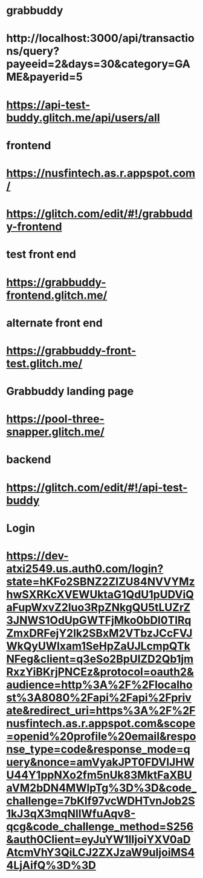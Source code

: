 # grabbuddy

# http://localhost:3000/api/transactions/query?payeeid=2&days=30&category=GAME&payerid=5

# https://api-test-buddy.glitch.me/api/users/all

# frontend
# https://nusfintech.as.r.appspot.com/

# https://glitch.com/edit/#!/grabbuddy-frontend

# test front end
# https://grabbuddy-frontend.glitch.me/

# alternate front end
# https://grabbuddy-front-test.glitch.me/

# Grabbuddy landing page
# https://pool-three-snapper.glitch.me/

# backend
# https://glitch.com/edit/#!/api-test-buddy

# Login
# https://dev-atxi2549.us.auth0.com/login?state=hKFo2SBNZ2ZIZU84NVVYMzhwSXRKcXVEWUktaG1QdU1pUDViQaFupWxvZ2luo3RpZNkgQU5tLUZrZ3JNWS1OdUpGWTFjMko0bDl0TlRqZmxDRFejY2lk2SBxM2VTbzJCcFVJWkQyUWIxam1SeHpZaUJLcmpQTkNFeg&client=q3eSo2BpUIZD2Qb1jmRxzYiBKrjPNCEz&protocol=oauth2&audience=http%3A%2F%2Flocalhost%3A8080%2Fapi%2Fapi%2Fprivate&redirect_uri=https%3A%2F%2Fnusfintech.as.r.appspot.com&scope=openid%20profile%20email&response_type=code&response_mode=query&nonce=amVyakJPT0FDVlJHWU44Y1ppNXo2fm5nUk83MktFaXBUaVM2bDN4MWlpTg%3D%3D&code_challenge=7bKlf97vcWDHTvnJob2S1kJ3qX3mqNlIWfuAqv8-qcg&code_challenge_method=S256&auth0Client=eyJuYW1lIjoiYXV0aDAtcmVhY3QiLCJ2ZXJzaW9uIjoiMS44LjAifQ%3D%3D

